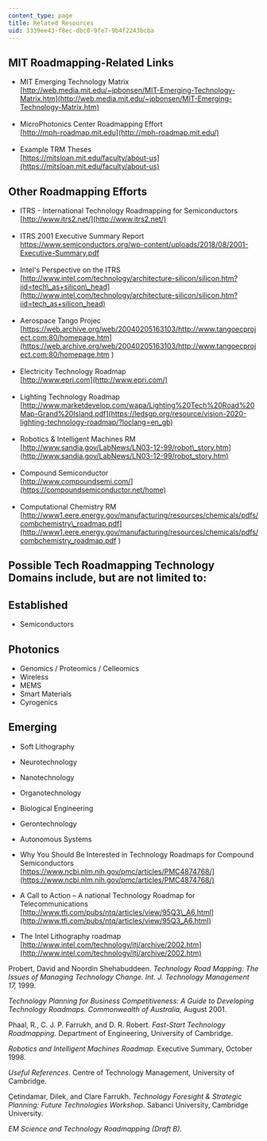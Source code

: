 ```yaml
---
content_type: page
title: Related Resources
uid: 3339ee43-f8ec-dbc0-9fe7-9b4f2243bcba
---
```


MIT Roadmapping-Related Links
-----------------------------

*   MIT Emerging Technology Matrix  
    [http://web.media.mit.edu/~jpbonsen/MIT-Emerging-Technology-Matrix.htm](http://web.media.mit.edu/~jpbonsen/MIT-Emerging-Technology-Matrix.htm)  
     
*   MicroPhotonics Center Roadmapping Effort  
    [http://mph-roadmap.mit.edu](http://mph-roadmap.mit.edu/)  
     
*   Example TRM Theses  
    [https://mitsloan.mit.edu/faculty/about-us](https://mitsloan.mit.edu/faculty/about-us)

Other Roadmapping Efforts
-------------------------

*   ITRS - International Technology Roadmapping for Semiconductors  
    [http://www.itrs2.net/](http://www.itrs2.net/)  
     
*   ITRS 2001 Executive Summary Report  
    [https://www.semiconductors.org/wp-content/uploads/2018/08/2001-Executive-Summary.pdf  
    ](https://www.semiconductors.org/wp-content/uploads/2018/08/2001-Executive-Summary.pdf) 
*   Intel's Perspective on the ITRS  
    [http://www.intel.com/technology/architecture-silicon/silicon.htm?iid=tech\_as+silicon\_head](http://www.intel.com/technology/architecture-silicon/silicon.htm?iid=tech_as+silicon_head)  
     
*   Aerospace Tango Projec  
    [https://web.archive.org/web/20040205163103/http://www.tangoecproject.com:80/homepage.htm](https://web.archive.org/web/20040205163103/http://www.tangoecproject.com:80/homepage.htm
    )  
     
*   Electricity Technology Roadmap  
    [http://www.epri.com](http://www.epri.com/)  
     
*   Lighting Technology Roadmap  
    [http://www.marketdevelop.com/wapa/Lighting%20Tech%20Road%20Map-Grand%20Island.pdf](https://ledsgp.org/resource/vision-2020-lighting-technology-roadmap/?loclang=en_gb)  
     
*   Robotics & Intelligent Machines RM  
    [http://www.sandia.gov/LabNews/LN03-12-99/robot\_story.htm](http://www.sandia.gov/LabNews/LN03-12-99/robot_story.htm)  
     
*   Compound Semiconductor  
    [http://www.compoundsemi.com/](https://compoundsemiconductor.net/home)  
     
*   Computational Chemistry RM  
    [http://www1.eere.energy.gov/manufacturing/resources/chemicals/pdfs/combchemistry\_roadmap.pdf](http://www1.eere.energy.gov/manufacturing/resources/chemicals/pdfs/combchemistry_roadmap.pdf )

Possible Tech Roadmapping Technology Domains include, but are not limited to:
-----------------------------------------------------------------------------

Established
-----------

*   Semiconductors

Photonics
---------

*   Genomics / Proteomics / Celleomics
*   Wireless
*   MEMS
*   Smart Materials
*   Cyrogenics

Emerging
--------

*   Soft Lithography
*   Neurotechnology
*   Nanotechnology
*   Organotechnology
*   Biological Engineering
*   Gerontechnology
*   Autonomous Systems

*   Why You Should Be Interested in Technology Roadmaps for Compound Semiconductors  
    [https://www.ncbi.nlm.nih.gov/pmc/articles/PMC4874768/](https://www.ncbi.nlm.nih.gov/pmc/articles/PMC4874768/)

*   A Call to Action – A national Technology Roadmap for Telecommunications  
    [http://www.tfi.com/pubs/ntq/articles/view/95Q3\_A6.html](http://www.tfi.com/pubs/ntq/articles/view/95Q3_A6.html)

*   The Intel Lithography roadmap  
    [http://www.intel.com/technology/itj/archive/2002.htm](http://www.intel.com/technology/itj/archive/2002.htm)

Probert, David and Noordin Shehabuddeen. _Technology Road Mapping: The Issues of Managing Technology Change._ _Int. J. Technology_ _Management 17,_ 1999.

_Technology Planning for Business Competitiveness: A Guide to Developing Technology Roadmaps._ _Commonwealth of Australia,_ August 2001.

Phaal, R., C. J. P. Farrukh, and D. R. Robert. _Fast-Start Technology Roadmapping._ Department of Engineering, University of Cambridge. 

_Robotics and Intelligent Machines Roadmap._ Executive Summary, October 1998.

_Useful References._ Centre of Technology Management, University of Cambridge.

Çetindamar, Dilek, and Clare Farrukh. _Technology Foresight & Strategic Planning: Future Technologies Workshop._ Sabanci University, Cambridge University.

_EM Science and Technology Roadmapping (Draft B)._